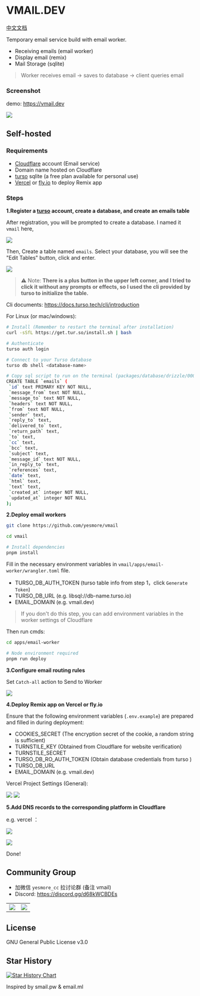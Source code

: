 # VMAIL.DEV

[中文文档](/README_zh.md)

Temporary email service build with email worker.

- Receiving emails (email worker)
- Display email (remix)
- Mail Storage (sqlite)

> Worker receives email -> saves to database -> client queries email

### Screenshot

demo: https://vmail.dev

![](https://vmail.dev/preview.png)

## Self-hosted 

### Requirements

- [Cloudflare](https://dash.cloudflare.com/) account (Email service)
- Domain name hosted on Cloudflare
- [turso](https://turso.tech) sqlite (a free plan available for personal use)
- [Vercel](https://vercel.com) or [fly.io](https://fly.io) to deploy Remix app

### Steps

**1.Register a [turso](https://turso.tech) account, create a database, and create an emails table**

After registration, you will be prompted to create a database. I named it `vmail` here,

![](https://img.inke.app/file/3773b481c78c9087140b1.png)

Then, Create a table named `emails`. Select your database, you will see the "Edit Tables" button, click and enter.

![](https://img.inke.app/file/d49086f9b450edd5a2cef.png)

> ⚠️ Note: **There is a plus button in the upper left corner, and I tried to click it without any prompts or effects, so I used the cli provided by turso to initialize the table.**

Cli documents: https://docs.turso.tech/cli/introduction

For Linux (or mac/windows):

```bash
# Install (Remember to restart the terminal after installation)
curl -sSfL https://get.tur.so/install.sh | bash

# Authenticate
turso auth login

# Connect to your Turso database
turso db shell <database-name>

# Copy sql script to run on the terminal (packages/database/drizzle/0000_sturdy_arclight.sql)
CREATE TABLE `emails` (
 `id` text PRIMARY KEY NOT NULL,
 `message_from` text NOT NULL,
 `message_to` text NOT NULL,
 `headers` text NOT NULL,
 `from` text NOT NULL,
 `sender` text,
 `reply_to` text,
 `delivered_to` text,
 `return_path` text,
 `to` text,
 `cc` text,
 `bcc` text,
 `subject` text,
 `message_id` text NOT NULL,
 `in_reply_to` text,
 `references` text,
 `date` text,
 `html` text,
 `text` text,
 `created_at` integer NOT NULL,
 `updated_at` integer NOT NULL
);
```

**2.Deploy email workers**

```bash
git clone https://github.com/yesmore/vmail

cd vmail

# Install dependencies
pnpm install
```

Fill in the necessary environment variables in `vmail/apps/email-worker/wrangler.toml` file.

- TURSO_DB_AUTH_TOKEN (turso table info from step 1，click `Generate Token`)
- TURSO_DB_URL (e.g. libsql://db-name.turso.io)
- EMAIL_DOMAIN (e.g. vmail.dev)

> If you don't do this step, you can add environment variables in the worker settings of Cloudflare

Then run cmds:

```bash
cd apps/email-worker

# Node environment required
pnpm run deploy
```

**3.Configure email routing rules**

Set `Catch-all` action to Send to Worker

![](https://img.inke.app/file/fa39163411cd35fad0a7f.png)

**4.Deploy Remix app on Vercel or fly.io**

Ensure that the following environment variables (`.env.example`) are prepared and filled in during deployment:

- COOKIES_SECRET (The encryption secret of the cookie, a random string is sufficient)
- TURNSTILE_KEY (Obtained from Cloudflare for website verification)
- TURNSTILE_SECRET
- TURSO_DB_RO_AUTH_TOKEN (Obtain database credentials from turso )
- TURSO_DB_URL
- EMAIL_DOMAIN (e.g. vmail.dev)

Vercel Project Settings (General):

![](https://img.inke.app/file/573f842ccbefdf8daf319.png)
![](https://img.inke.app/file/36c1566d8c27735bb097d.png)

**5.Add DNS records to the corresponding platform in Cloudflare**

e.g. vercel ：

![](https://img.inke.app/file/245b71636cd16afcf93c7.png)

![](https://img.inke.app/file/e10af19334fd6a13b7d2e.png)

Done!

## Community Group

- 加微信 `yesmore_cc` 拉讨论群 (备注 vmail)
- Discord: https://discord.gg/d68kWCBDEs

<table>
  <tr>
    <td>
      <img src="https://img.inke.app/file/4bc1cb6681c3e5ff75150.jpg"/>
    </td>
    <td>
      <img src="https://img.inke.app/file/711501f1ee488b3423aff.jpg"/>
    </td>
  </tr>
</table>

## License

GNU General Public License v3.0

## Star History

[![Star History Chart](https://api.star-history.com/svg?repos=yesmore/vmail&type=Date)](https://star-history.com/#yesmore/vmail&Date)

Inspired by smail.pw & email.ml